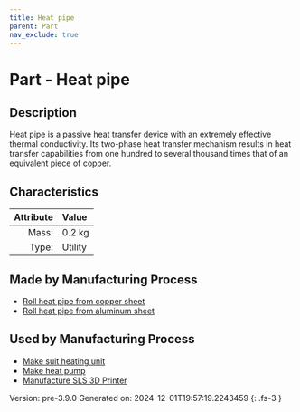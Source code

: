 ```yaml
---
title: Heat pipe
parent: Part
nav_exclude: true
---
```

# Part - Heat pipe

## Description
Heat pipe is a passive heat transfer device with an extremely&#10;&#9;&#9;effective thermal conductivity. Its two-phase heat transfer mechanism&#10;&#9;&#9;results in heat transfer capabilities from one hundred to several thousand&#10;&#9;&#9;times that of an equivalent piece of copper.

## Characteristics

| Attribute      | Value |
|--------:|:------|
|Mass:|0.2 kg|
|Type:|Utility|

## Made by Manufacturing Process

- [Roll heat pipe from copper sheet](../process/roll-heat-pipe-from-copper-sheet.html)
- [Roll heat pipe from aluminum sheet](../process/roll-heat-pipe-from-aluminum-sheet.html)

## Used by Manufacturing Process

- [Make suit heating unit](../process/make-suit-heating-unit.html)
- [Make heat pump](../process/make-heat-pump.html)
- [Manufacture SLS 3D Printer](../process/manufacture-sls-3d-printer.html)


Version: pre-3.9.0 Generated on: 2024-12-01T19:57:19.2243459
{: .fs-3 }

